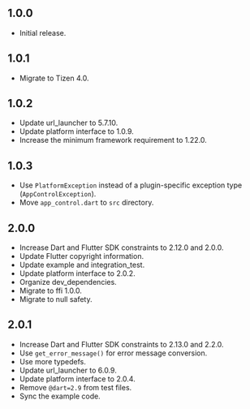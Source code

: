 ## 1.0.0

* Initial release.

## 1.0.1

* Migrate to Tizen 4.0.

## 1.0.2

* Update url_launcher to 5.7.10.
* Update platform interface to 1.0.9.
* Increase the minimum framework requirement to 1.22.0.

## 1.0.3

* Use `PlatformException` instead of a plugin-specific exception type
  (`AppControlException`).
* Move `app_control.dart` to `src` directory.

## 2.0.0

* Increase Dart and Flutter SDK constraints to 2.12.0 and 2.0.0.
* Update Flutter copyright information.
* Update example and integration_test.
* Update platform interface to 2.0.2.
* Organize dev_dependencies.
* Migrate to ffi 1.0.0.
* Migrate to null safety.

## 2.0.1

* Increase Dart and Flutter SDK constraints to 2.13.0 and 2.2.0.
* Use `get_error_message()` for error message conversion.
* Use more typedefs.
* Update url_launcher to 6.0.9.
* Update platform interface to 2.0.4.
* Remove `@dart=2.9` from test files.
* Sync the example code.
